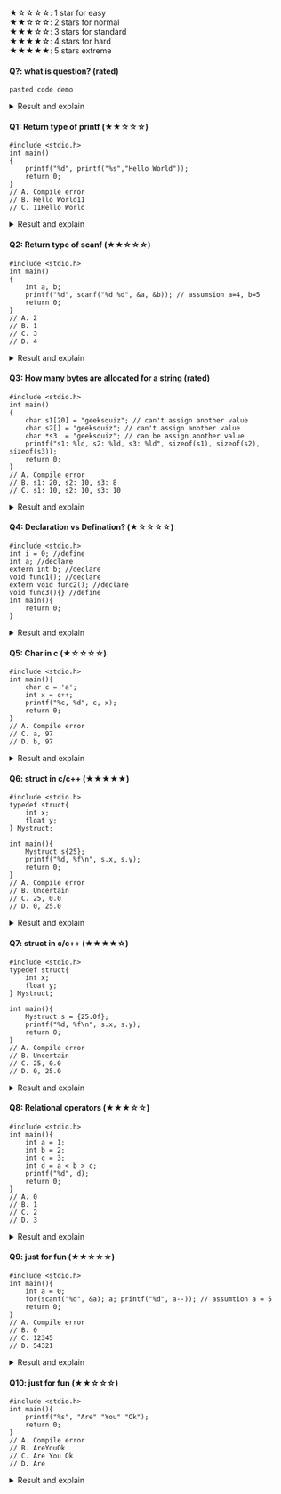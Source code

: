 ★☆☆☆☆: 1 star for easy         
★★☆☆☆: 2 stars for normal          
★★★☆☆: 3 stars for standard            
★★★★☆: 4 stars for hard            
★★★★★: 5 stars extreme         

#### Q?: what is question? (rated)
```
pasted code demo
```
<details>
<summary>Result and explain</summary>
Result: ? </br>
Explain: 
</details>

#### Q1: Return type of printf (★★☆☆☆)
```
#include <stdio.h>
int main()
{
    printf("%d", printf("%s","Hello World"));
    return 0;
}
// A. Compile error
// B. Hello World11
// C. 11Hello World
```
<details>
<summary>Result and explain</summary>
Result: B  </br>     
Explain: the return type of the function printf is an int value (number character in represent string)
</details>

#### Q2: Return type of scanf (★★☆☆☆)
```
#include <stdio.h>
int main()
{
    int a, b;
    printf("%d", scanf("%d %d", &a, &b)); // assumsion a=4, b=5
    return 0;
}
// A. 2
// B. 1
// C. 3
// D. 4
```
<details>
<summary>Result and explain</summary>
Result: A   </br>                       
Explain: the return type of the function scanf is and int value.                           
int scanf(const char* format, ...);                          
A positive integer: this means that scanf successfully matched and assigned values to that many variables as specified in the format string.                                   
EOF (End of File): scanf returns EOF when it encounters an error or reaches the end of the input stream. This typically happens when there's a mismatch between the format string and the input data or when there's an input error. EOF is usually defined as a negative integer constant.
</details>

#### Q3: How many bytes are allocated for a string (rated)
```
#include <stdio.h>
int main()
{
    char s1[20] = "geeksquiz"; // can't assign another value
    char s2[] = "geeksquiz"; // can't assign another value
    char *s3  = "geeksquiz"; // can be assign another value
    printf("s1: %ld, s2: %ld, s3: %ld", sizeof(s1), sizeof(s2), sizeof(s3));
    return 0;
}
// A. Compile error
// B. s1: 20, s2: 10, s3: 8
// C. s1: 10, s2: 10, s3: 10
```
<details>
<summary>Result and explain</summary>
Result: C </br>
Explain: the size of s1 specifying with 20 bytes. s2 without specifying its size, the size is automatically determined based on the length of the string. The size of s3 is determined by the size of a pointer 4 bytes (32-bit system) or 8 bytes (64-bit system) 
</details>

#### Q4: Declaration vs Defination? (★☆☆☆☆)
```
#include <stdio.h>
int i = 0; //define
int a; //declare
extern int b; //declare
void func1(); //declare
extern void func2(); //declare
void func3(){} //define
int main(){
    return 0;
}
```
<details>
<summary>Result and explain</summary>
Result: ? </br>
Explain: A declaration introduces the name and type of a variable, function, or other program entity to the compiler without allocating memory or specifying its initial value. A definition not only declares the entity but also allocates memory (for variables) or provides the function body (for functions). It specifies the storage location and, for variables, an initial value
</details>

#### Q5: Char in c (★☆☆☆☆)
```
#include <stdio.h>
int main(){
    char c = 'a';
    int x = c++;
    printf("%c, %d", c, x);
    return 0;
}
// A. Compile error
// C. a, 97
// D. b, 97
```
<details>
<summary>Result and explain</summary>
Result: D </br>
Explain: x = c++ break down x=c, c=c+1, so now x='a' (convert 'a' to in = 97)
</details>

#### Q6: struct in c/c++ (★★★★★)
```
#include <stdio.h>
typedef struct{
    int x;
    float y;
} Mystruct;

int main(){
    Mystruct s{25};
    printf("%d, %f\n", s.x, s.y);
    return 0;
}
// A. Compile error
// B. Uncertain
// C. 25, 0.0
// D. 0, 25.0
```
<details>
<summary>Result and explain</summary>
Result: B </br>
Explain: The above code can compile successfully in C++, but it fails in the C compiler, In C, designated initializers for structures are not supported, which means you cannot initialize individual members of a structure by specifying their names within curly braces.
</details>

#### Q7: struct in c/c++ (★★★★☆)
```
#include <stdio.h>
typedef struct{
    int x;
    float y;
} Mystruct;

int main(){
    Mystruct s = {25.0f};
    printf("%d, %f\n", s.x, s.y);
    return 0;
}
// A. Compile error
// B. Uncertain
// C. 25, 0.0
// D. 0, 25.0
```
<details>
<summary>Result and explain</summary>
Result: C </br>
Explain: first number will initialize for first member of struct
</details>

#### Q8: Relational operators (★★★☆☆)
```
#include <stdio.h>
int main(){
    int a = 1;
    int b = 2;
    int c = 3;
    int d = a < b > c;
    printf("%d", d);
    return 0;
}
// A. 0
// B. 1
// C. 2
// D. 3
```
<details>
<summary>Result and explain</summary>
Result: 0 </br>
Explain: d = a < b > c break down code 1 < 2 return 1 (true), 1 > 3 return 0 (false)
</details>

#### Q9: just for fun (★★☆☆☆)
```
#include <stdio.h>
int main(){
    int a = 0;
    for(scanf("%d", &a); a; printf("%d", a--)); // assumtion a = 5
    return 0;
}
// A. Compile error
// B. 0
// C. 12345
// D. 54321
```
<details>
<summary>Result and explain</summary>
Result: D </br>
Explain: 
</details>

#### Q10: just for fun (★★☆☆☆)
```
#include <stdio.h>
int main(){
    printf("%s", "Are" "You" "Ok");
    return 0;
}
// A. Compile error
// B. AreYouOk
// C. Are You Ok
// D. Are
```
<details>
<summary>Result and explain</summary>
Result: B </br>
Explain: 
</details>



